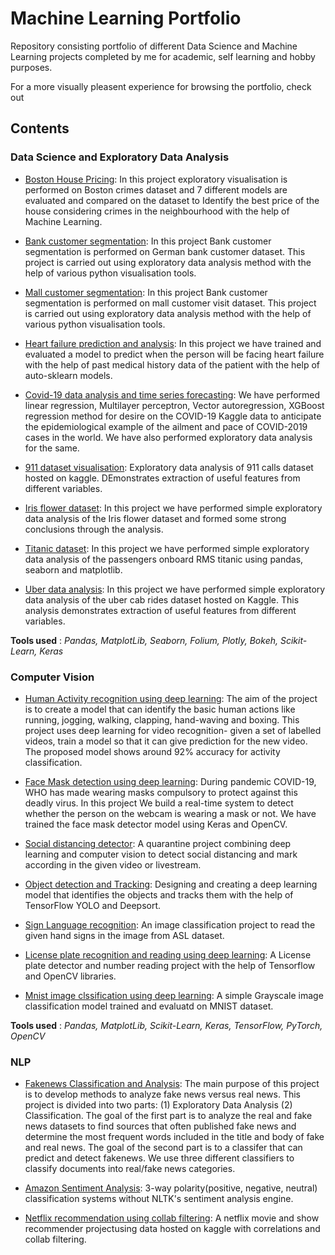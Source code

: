 # Machine Learning Portfolio

Repository consisting portfolio of different Data Science and Machine Learning projects completed by me for academic, self learning and hobby purposes.

For a more visually pleasent experience for browsing the portfolio, check out

## Contents

### Data Science and Exploratory Data Analysis

  * [Boston House Pricing](https://github.com/shravanambudkar/portfolio/blob/main/Boston%20Housing/boston_housing_regression_analysis_updated.ipynb): In this project exploratory visualisation is performed on Boston crimes dataset and 7 different models are evaluated and compared on the dataset to Identify the best price of the house considering crimes in the neighbourhood with the help of Machine Learning.


  * [Bank customer segmentation](https://github.com/shravanambudkar/portfolio/blob/main/Bank%20customer%20segmentation/bank_customer_segmentation_updated.ipynb): In this project Bank customer segmentation is performed on German bank customer dataset. This project is carried out using exploratory data analysis method with the help of various python visualisation tools.

  * [Mall customer segmentation](https://github.com/shravanambudkar/portfolio/blob/main/mall%20customer%20segmentation/mall_customer_segmentation_k_means_analysis.ipynb): In this project Bank customer segmentation is performed on mall customer visit dataset. This project is carried out using exploratory data analysis method with the help of various python visualisation tools.

  * [Heart failure prediction and analysis](https://github.com/shravanambudkar/portfolio/blob/main/heart%20failure%20prediction/heart-failure-prediction-with-auto-sklearn.ipynb): In this project we have trained and evaluated a model to predict when the person will be facing heart failure with the help of past medical history data of the patient with the help of auto-sklearn models.

  * [Covid-19 data analysis and time series forecasting](https://github.com/shravanambudkar/portfolio/blob/main/covid-19%20forecasting/covid-19-visualizations-predictions-forecasting.ipynb): We have performed linear regression, Multilayer perceptron, Vector autoregression, XGBoost regression method for desire on the COVID-19 Kaggle data to anticipate the epidemiological example of the ailment and pace of COVID-2019 cases in the world. We have also performed exploratory data analysis for the same.

  * [911 dataset visualisation](https://github.com/shravanambudkar/portfolio/blob/main/911%20calls/911-calls-visualization.ipynb): Exploratory data analysis of 911 calls dataset hosted on kaggle. DEmonstrates extraction of useful features from different variables.
  
  * [Iris flower dataset](https://github.com/shravanambudkar/portfolio/blob/main/iris%20flower%20dataset/data_visualization_iris_dataset_seaborn_updated.ipynb): In this project we have performed simple exploratory data analysis of the Iris flower dataset and formed some strong conclusions through the analysis.

  * [Titanic dataset](https://github.com/shravanambudkar/portfolio/blob/main/iris%20flower%20dataset/data_visualization_iris_dataset_seaborn_updated.ipynb): In this project we have performed simple exploratory data analysis of the passengers onboard RMS titanic using pandas, seaborn and matplotlib.

  * [Uber data analysis](https://github.com/shravanambudkar/portfolio/blob/main/uber%20data%20analysis/cab-rides-detailed-eda-with-comments.ipynb): In this project we have performed simple exploratory data analysis of the uber cab rides dataset hosted on Kaggle. This analysis demonstrates extraction of useful features from different variables.

**Tools used** : *Pandas, MatplotLib, Seaborn, Folium, Plotly, Bokeh, Scikit-Learn, Keras*

### Computer Vision

 * [Human Activity recognition using deep learning](https://github.com/shravanambudkar/portfolio/tree/main/Human-Activity-Recognition): The aim of the project is to create a model that can identify the basic human actions like running, jogging, walking, clapping, hand-waving and boxing. This project uses deep learning for video recognition- given a set of labelled videos, train a model so that it can give prediction for the new video. The proposed model shows around 92% accuracy for activity classification.

 * [Face Mask detection using deep learning](https://github.com/shravanambudkar/portfolio/tree/main/Face-Mask-Detection): During pandemic COVID-19, WHO has made wearing masks compulsory to protect against this deadly virus. In this project We build a real-time system to detect whether the person on the webcam is wearing a mask or not. We have trained the face mask detector model using Keras and OpenCV.

 * [Social distancing detector](https://github.com/shravanambudkar/portfolio/tree/main/Social-distance-detection): A quarantine project combining deep learning and computer vision to detect social distancing and mark according in the given video or livestream.


 * [Object detection and Tracking](https://github.com/shravanambudkar/portfolio/blob/main/Object%20detection%20and%20real%20time%20tracking/YOLOv4_DeepSort.ipynb): Designing and creating a deep learning model that identifies the objects and tracks them with the help of TensorFlow YOLO and Deepsort.

 * [Sign Language recognition](https://github.com/shravanambudkar/portfolio/blob/main/sign%20language%20recognition/interpret-sign-language-with-deep-learning.ipynb): An image classification project to read the given hand signs in the image from ASL dataset.

 * [License plate recognition and reading using deep learning](https://github.com/shravanambudkar/portfolio/tree/main/Plate_detect_and_recognize): A License plate detector and number reading project with the help of Tensorflow and OpenCV libraries.

 * [Mnist image clssification using deep learning](https://github.com/shravanambudkar/portfolio/blob/main/mnist%20image%20classification/mnist_image%20classification.ipynb): A simple Grayscale image classification model trained and evaluatd on MNIST dataset.

**Tools used** : *Pandas, MatplotLib, Scikit-Learn, Keras, TensorFlow, PyTorch, OpenCV*
 
### NLP

  * [Fakenews Classification and Analysis](https://github.com/shravanambudkar/portfolio/blob/main/fakenews%20classification/buzzfeed_news_analysis_and_classification.ipynb): The main purpose of this project is to develop methods to analyze fake news versus real news. This project is divided into two parts: (1) Exploratory Data Analysis (2) Classification. The goal of the first part is to analyze the real and fake news datasets to find sources that often published fake news and determine the most frequent words included in the title and body of fake and real news. The goal of the second part is to a classifer that can predict and detect fakenews. We use three different classifiers to classify documents into real/fake news categories.

  * [Amazon Sentiment Analysis](https://github.com/shravanambudkar/portfolio/blob/main/sentimental-analysis.ipynb): 3-way polarity(positive, negative, neutral) classification systems without NLTK's sentiment analysis engine.

  * [Netflix recommendation using collab filtering](https://github.com/shravanambudkar/portfolio/blob/main/Netflix%20recommendations/netflix-eda-recommender-approaches.ipynb): A netflix movie and show recommender projectusing data hosted on kaggle with correlations and collab filtering.

